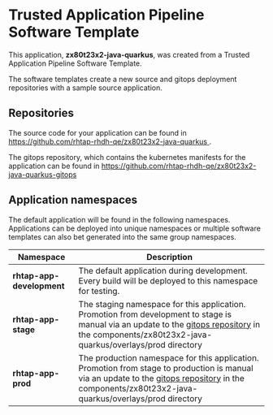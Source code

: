 # Trusted Application Pipeline Software Template

This application, **zx80t23x2-java-quarkus**, was created from a Trusted Application Pipeline Software Template.

The software templates create a new source and gitops deployment repositories with a sample source application. 

## Repositories

The source code for your application can be found in [https://github.com/rhtap-rhdh-qe/zx80t23x2-java-quarkus ](https://github.com/rhtap-rhdh-qe/zx80t23x2-java-quarkus ).
 
The gitops repository, which contains the kubernetes manifests for the application can be found in 
[https://github.com/rhtap-rhdh-qe/zx80t23x2-java-quarkus-gitops ](https://github.com/rhtap-rhdh-qe/zx80t23x2-java-quarkus-gitops ) 

## Application namespaces 

The default application will be found in the following namespaces. Applications can be deployed into unique namespaces or multiple software templates can also bet generated into the same group namespaces.  

|  Namespace   |  Description   |  
| -------- | -------- |   
| **rhtap-app-development** | The default application during development. Every build will be deployed to this namespace for testing. | 
| **rhtap-app-stage** | The staging namespace for this application. Promotion from development to stage is manual via an update to the [gitops repository](https://github.com/rhtap-rhdh-qe/zx80t23x2-java-quarkus-gitops ) in the components/zx80t23x2-java-quarkus/overlays/prod directory |  
| **rhtap-app-prod** | The production namespace for this application. Promotion from stage to production is manual via an update to the [gitops repository](https://github.com/rhtap-rhdh-qe/zx80t23x2-java-quarkus-gitops ) in the components/zx80t23x2-java-quarkus/overlays/prod directory | 
